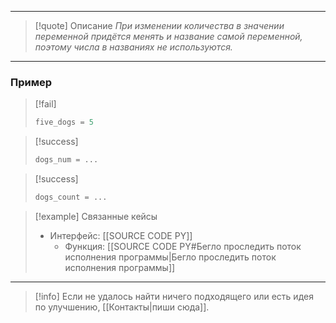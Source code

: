 ***

>[!quote] Описание
_При изменении количества в значении переменной придётся менять и название самой переменной, поэтому числа в названиях не используются._

***
### Пример

> [!fail]
> ```python
> five_dogs = 5
> ```

> [!success]
> ```python
> dogs_num = ...
> ```

> [!success]
> ```python
> dogs_count = ...
> ```

> [!example] Связанные кейсы
>- Интерфейс: [[SOURCE CODE PY]]
>	- Функция: [[SOURCE CODE PY#Бегло проследить поток исполнения программы|Бегло проследить поток исполнения программы]]

***

> [!info]
> Если не удалось найти ничего подходящего или есть идея по улучшению, [[Контакты|пиши сюда]].
